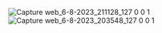 ![Capture web_6-8-2023_211128_127 0 0 1](https://github.com/ouchayanRim/portfolio-GITHUB/assets/106443951/7ea69bcb-a66e-4e33-8344-de1521c9e45f)
![Capture web_6-8-2023_203548_127 0 0 1](https://github.com/ouchayanRim/portfolio-GITHUB/assets/106443951/8a089ab5-015b-444c-8cb5-5e80681b680d)
